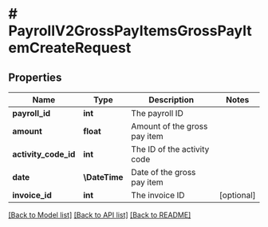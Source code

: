 # # PayrollV2GrossPayItemsGrossPayItemCreateRequest

## Properties

Name | Type | Description | Notes
------------ | ------------- | ------------- | -------------
**payroll_id** | **int** | The payroll ID |
**amount** | **float** | Amount of the gross pay item |
**activity_code_id** | **int** | The ID of the activity code |
**date** | **\DateTime** | Date of the gross pay item |
**invoice_id** | **int** | The invoice ID | [optional]

[[Back to Model list]](../../README.md#models) [[Back to API list]](../../README.md#endpoints) [[Back to README]](../../README.md)
